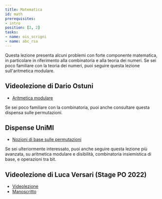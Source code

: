 ```yaml
---
title: Matematica
id: math
prerequisites:
- intro
position: [2, 2]
tasks:
- name: ois_scrigni
- name: abc_rsa
---
```

Questa lezione presenta alcuni problemi con forte componente matematica, in particolare in riferimento alla combinatoria e alla teoria dei numeri. Se sei poco familiare con la teoria dei numeri, puoi seguire questa lezione sull'aritmetica modulare.

## Videolezione di Dario Ostuni

- [Aritmetica modulare](https://youtu.be/eroJMT_ODQ0)

Se sei poco familiare con la combinatoria, puoi anche consultare questa dispensa sulle permutazioni.

## Dispense UniMI

- [Nozioni di base sulle permutazioni](https://wiki.olinfo.it/extra/unimi/permutazioni.pdf)

Se sei ulteriormente interessato, puoi anche seguire questa lezione più avanzata, su aritmetica modulare e disibilità, combinatoria insiemistica di base, e operazioni tra bit.

## Videolezione di Luca Versari (Stage PO 2022)

- [Videolezione](https://youtu.be/eQErzh2y9Kg)
- [Manoscritto](https://wiki.olinfo.it/2022/2021-12-05-note-17-22.pdf)
